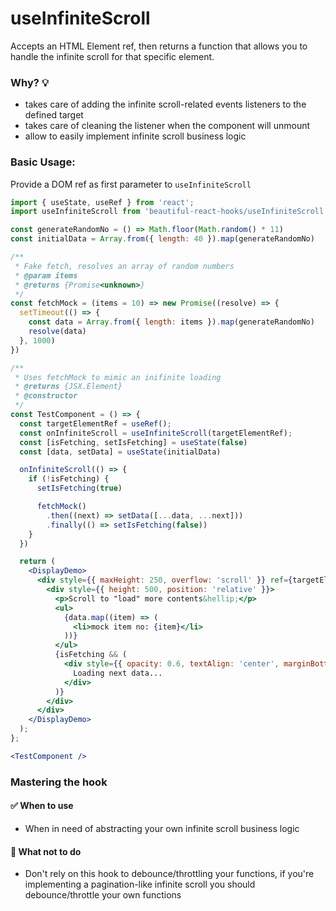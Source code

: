 # useInfiniteScroll

Accepts an HTML Element ref, then returns a function that allows you to handle the infinite scroll for that specific element.

### Why? 💡

- takes care of adding the infinite scroll-related events listeners to the defined target
- takes care of cleaning the listener when the component will unmount
- allow to easily implement infinite scroll business logic

### Basic Usage:

Provide a DOM ref as first parameter to `useInfiniteScroll`

```jsx harmony
import { useState, useRef } from 'react';
import useInfiniteScroll from 'beautiful-react-hooks/useInfiniteScroll';

const generateRandomNo = () => Math.floor(Math.random() * 11)
const initialData = Array.from({ length: 40 }).map(generateRandomNo)

/**
 * Fake fetch, resolves an array of random numbers
 * @param items
 * @returns {Promise<unknown>}
 */
const fetchMock = (items = 10) => new Promise((resolve) => {
  setTimeout(() => {
    const data = Array.from({ length: items }).map(generateRandomNo)
    resolve(data)
  }, 1000)
})

/**
 * Uses fetchMock to mimic an inifinite loading
 * @returns {JSX.Element}
 * @constructor
 */
const TestComponent = () => {
  const targetElementRef = useRef();
  const onInfiniteScroll = useInfiniteScroll(targetElementRef);
  const [isFetching, setIsFetching] = useState(false)
  const [data, setData] = useState(initialData)

  onInfiniteScroll(() => {
    if (!isFetching) {
      setIsFetching(true)

      fetchMock()
        .then((next) => setData([...data, ...next]))
        .finally(() => setIsFetching(false))
    }
  })

  return (
    <DisplayDemo>
      <div style={{ maxHeight: 250, overflow: 'scroll' }} ref={targetElementRef}>
        <div style={{ height: 500, position: 'relative' }}>
          <p>Scroll to "load" more contents&hellip;</p>
          <ul>
            {data.map((item) => (
              <li>mock item no: {item}</li>
            ))}
          </ul>
          {isFetching && (
            <div style={{ opacity: 0.6, textAlign: 'center', marginBottom: 20 }}>
              Loading next data...
            </div>
          )}
        </div>
      </div>
    </DisplayDemo>
  );
};

<TestComponent />
```

### Mastering the hook

#### ✅ When to use

- When in need of abstracting your own infinite scroll business logic

#### 🛑 What not to do

- Don't rely on this hook to debounce/throttling your functions, if you're implementing a pagination-like infinite scroll you should
  debounce/throttle your own functions
